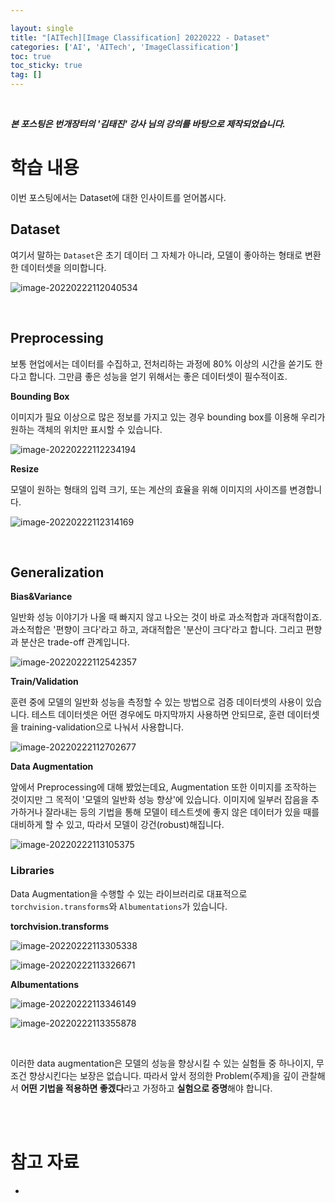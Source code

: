 ```yaml
---

layout: single
title: "[AITech][Image Classification] 20220222 - Dataset"
categories: ['AI', 'AITech', 'ImageClassification']
toc: true
toc_sticky: true
tag: []
---
```




<br>

**_본 포스팅은 번개장터의 '김태진' 강사 님의 강의를 바탕으로 제작되었습니다._** 

# 학습 내용

이번 포스팅에서는 Dataset에 대한 인사이트를 얻어봅시다. 

## Dataset

여기서 말하는 `Dataset`은 초기 데이터 그 자체가 아니라, 모델이 좋아하는 형태로 변환한 데이터셋을 의미합니다. 

![image-20220222112040534](https://user-images.githubusercontent.com/70505378/155052892-1bbf70fa-8bfc-48b7-b8db-c757786e015e.png)







<br>

## Preprocessing

보통 현업에서는 데이터를 수집하고, 전처리하는 과정에 80% 이상의 시간을 쏟기도 한다고 합니다. 그만큼 좋은 성능을 얻기 위해서는 좋은 데이터셋이 필수적이죠. 

**Bounding Box**

이미지가 필요 이상으로 많은 정보를 가지고 있는 경우 bounding box를 이용해 우리가 원하는 객체의 위치만 표시할 수 있습니다.

![image-20220222112234194](https://user-images.githubusercontent.com/70505378/155052896-ede67a64-c603-450a-be4b-1ad0f1100d60.png)

**Resize**

모델이 원하는 형태의 입력 크기, 또는 계산의 효율을 위해 이미지의 사이즈를 변경합니다. 

![image-20220222112314169](https://user-images.githubusercontent.com/70505378/155052900-46ebecca-047c-4d23-8495-ffde75c9d862.png)







<br>

## Generalization

**Bias&Variance**

일반화 성능 이야기가 나올 때 빠지지 않고 나오는 것이 바로 과소적합과 과대적합이죠. 과소적합은 '편향이 크다'라고 하고, 과대적합은 '분산이 크다'라고 합니다. 그리고 편향과 분산은 trade-off 관계입니다. 

![image-20220222112542357](https://user-images.githubusercontent.com/70505378/155052903-674c00e0-014f-4f2a-93fb-13b143570860.png)

**Train/Validation**

훈련 중에 모델의 일반화 성능을 측정할 수 있는 방법으로 검증 데이터셋의 사용이 있습니다. 테스트 데이터셋은 어떤 경우에도 마지막까지 사용하면 안되므로, 훈련 데이터셋을 training-validation으로 나눠서 사용합니다. 

![image-20220222112702677](https://user-images.githubusercontent.com/70505378/155052905-c94ac45d-d0bc-43c3-845c-66d988759f86.png)

**Data Augmentation**

앞에서 Preprocessing에 대해 봤었는데요, Augmentation 또한 이미지를 조작하는 것이지만 그 목적이 '모델의 일반화 성능 향상'에 있습니다. 이미지에 일부러 잡음을 추가하거나 잘라내는 등의 기법을 통해 모델이 테스트셋에 좋지 않은 데이터가 있을 때를 대비하게 할 수 있고, 따라서 모델이 강건(robust)해집니다. 

![image-20220222113105375](https://user-images.githubusercontent.com/70505378/155052908-3f8f0257-c0ca-46cf-b43e-9e938de38a28.png)

### Libraries

Data Augmentation을 수행할 수 있는 라이브러리로 대표적으로 `torchvision.transforms`와 `Albumentations`가 있습니다. 

**torchvision.transforms**

![image-20220222113305338](https://user-images.githubusercontent.com/70505378/155052917-54ab8411-1290-41e8-aeb1-a33804283254.png)



![image-20220222113326671](https://user-images.githubusercontent.com/70505378/155052919-7d2e382c-bada-44b6-be4d-3a58bcd171c3.png)

**Albumentations**

![image-20220222113346149](https://user-images.githubusercontent.com/70505378/155052920-ba850206-2141-4b43-b476-37936d70d587.png)

![image-20220222113355878](https://user-images.githubusercontent.com/70505378/155052926-ace80427-0b26-4ec5-8878-7a78677a1296.png)

<br>

이러한 data augmentation은 모델의 성능을 향상시킬 수 있는 실험들 중 하나이지, 무조건 향상시킨다는 보장은 없습니다. 따라서 앞서 정의한 Problem(주제)을 깊이 관찰해서 **어떤 기법을 적용하면 좋겠다**라고 가정하고 **실험으로 증명**해야 합니다. 



<br>

<br>

# 참고 자료

* 





<br>
